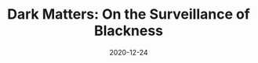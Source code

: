 ---
title: "Dark Matters: On the Surveillance of Blackness"
authors:
    - "Simone Browne"
categories: 
    - "racism"
    - "surveillance"
link: "https://www.dukeupress.edu/dark-matters"
date: "2020-12-24"
---